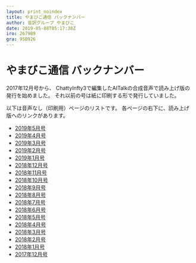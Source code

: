 ```yaml
---
layout: print_noindex
title: やまびこ通信 バックナンバー
author: 音訳グループ やまびこ
date: 2019-05-08T05:17:38Z
iro: 2679B9
gra: 95B926
---
```


# やまびこ通信 バックナンバー

2017年12月号から、 ChattyInfty3で編集したAITalkの合成音声で読み上げ版の発行を始めました。 それ以前の号は紙に印刷する形で発行していました。

以下は音声なし（印刷用）ページのリストです。 各ページの右下に、読み上げ版へのリンクがあります。

- <a href="./p/tusin201905.html">2019年5月号 </a>
- <a href="./p/tusin201904.html">2019年4月号 </a>
- <a href="./p/tusin201903.html">2019年3月号 </a>
- <a href="./p/tusin201902.html">2019年2月号 </a>
- <a href="./p/tusin201901.html">2019年1月号 </a>
- <a href="./p/tusin201812.html">2018年12月号 </a>
- <a href="./p/tusin201811.html">2018年11月号 </a>
- <a href="./p/tusin201810.html">2018年10月号 </a>
- <a href="./p/tusin201809.html">2018年9月号 </a>
- <a href="./p/tusin201808.html">2018年8月号 </a>
- <a href="./p/tusin201807.html">2018年7月号 </a>
- <a href="./p/tusin201806.html">2018年6月号</a>
- <a href="./p/tusin201805.html">2018年5月号</a>
- <a href="./p/tusin201804.html">2018年4月号</a>
- <a href="./p/tusin201803.html">2018年3月号</a>
- <a href="./p/tusin201802.html">2018年2月号</a>
- <a href="./p/tusin201801.html">2018年1月号</a>
- <a href="./p/tusin201712.html">2017年12月号</a>

